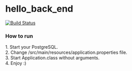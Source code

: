 # hello_back_end
[![Build Status](https://travis-ci.org/AndrewPopovich/hello_back_end.svg?branch=master)](https://travis-ci.org/AndrewPopovich/hello_back_end)

<h3>How to run</h3>
1. Start your PostgreSQL.<br>
2. Change /src/main/resources/application.properties file.<br>
3. Start Application.class without arguments.<br>
4. Enjoy :)